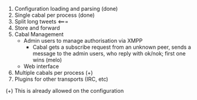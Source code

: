 1. Configuration loading and parsing (done)
2. Single cabal per process (done)
3. Split long tweets <===
4. Store and forward
5. Cabal Management
   * Admin users to manage authorisation via XMPP
     + Cabal gets a subscribe request from an unknown peer, sends a message
       to the admin users, who reply with ok/nok; first one wins (melo)
   * Web interface
6.  Multiple cabals per process (+)
7.  Plugins for other transports (IRC, etc)

(+) This is already allowed on the configuration

